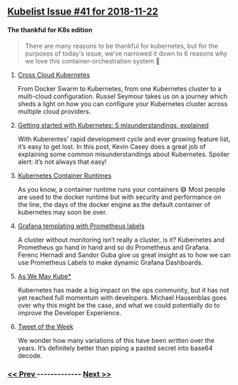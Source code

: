 ## [Kubelist Issue #41 for 2018-11-22](https://kubelist.com/issue/41)

#### The thankful for K8s edition

> There are many reasons to be thankful for kubernetes, but for the purposes of today&#39;s issue, we’ve narrowed it down to 6 reasons why we love this container-orchestration system 🙏

1. [Cross Cloud Kubernetes](https://blog.turtlesystems.co.uk/2018/11/20/Cross-Cloud-Kubernetes/)

    From Docker Swarm to Kubernetes, from one Kubernetes cluster to a multi-cloud configuration. Russel Seymour takes us on a journey which sheds a light on how you can configure your Kubernetes cluster across multiple cloud providers.
1. [Getting started with Kubernetes: 5 misunderstandings, explained](https://enterprisersproject.com/article/2018/11/getting-started-kubernetes-5-misunderstandings-explained)

    With Kuberentes' rapid development cycle and ever growing feature list, it’s easy to get lost. In this post, Kevin Casey does a great job of explaining some common misunderstandings about Kubernetes. Spoiler alert: it’s not always that easy!
1. [Kubernetes Container Runtimes](https://kubedex.com/kubernetes-container-runtimes/)

    As you know, a container runtime runs your containers 😅
Most people are used to the docker runtime but with security and performance on the line, the days of the docker engine as the default container of kubernetes may soon be over.
1. [Grafana templating with Prometheus labels](https://banzaicloud.com/blog/grafana-templating/)

    A cluster without monitoring isn’t really a cluster, is it? Kubernetes and Prometheus go hand in hand and so do Prometheus and Grafana. Ferenc Hernadi and Sandor Guba give us great insight as to how we can use Prometheus Labels to make dynamic Grafana Dashboards.
1. [As We May Kube*](https://medium.com/@mhausenblas/as-we-may-kube-293b30c0a365)

    Kubernetes has made a big impact on the ops community, but it has not yet reached full momentum with developers. Michael Hausenblas goes over why this might be the case, and what we could potentially do to improve the Developer Experience.
1. [Tweet of the Week](https://twitter.com/ultimateboy/status/1065092341055123456)

    We wonder how many variations of this have been written over the years. It’s definitely better than piping a pasted secret into base64 decode.

### [ << Prev ](kubelist-40.md) ------------- [ Next >> ](kubelist-42.md)